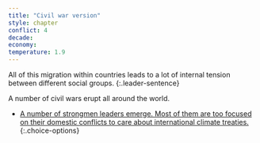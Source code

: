 ```yaml
---
title: "Civil war version"
style: chapter
conflict: 4
decade: 
economy: 
temperature: 1.9
---
```


All of this migration within countries leads to a lot of internal tension between different social groups.
{:.leader-sentence}

A number of civil wars erupt all around the world.

- [A number of strongmen leaders emerge. Most of them are too focused on their domestic conflicts to care about international climate treaties.](chapter_strongmen.html)
{:.choice-options}
